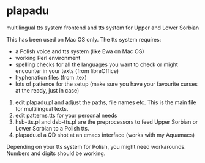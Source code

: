 # plapadu
multilingual tts system frontend and tts system for Upper and Lower Sorbian

This has been used on Mac OS only. The tts system requires:
- a Polish voice and tts system (like Ewa on Mac OS)
- working Perl environment
- spelling checks for all the languages you want to check or might encounter in your texts (from libreOffice)
- hyphenation files (from .tex)
- lots of patience for the setup (make sure you have your favourite curses at the ready, just in case)

1. edit plapadu.pl and adjust the paths, file names etc. This is the main file for multilingual texts.
2. edit patterns.tts for your personal needs
3. hsb-tts.pl and dsb-tts.pl are the preprocessors to feed Upper Sorbian or Lower Sorbian to a Polish tts.
4. plapadu.el a QD shot at an emacs interface (works with my Aquamacs)

Depending on your tts system for Polish, you might need workarounds. Numbers and digits should be working.
